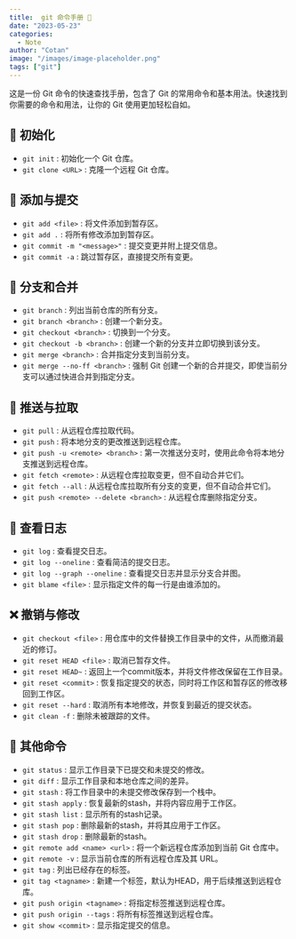 ```yaml
---
title:  git 命令手册 📖
date: "2023-05-23"
categories:
  - Note 
author: "Cotan"
image: "/images/image-placeholder.png"
tags: ["git"]
---
```


这是一份 Git 命令的快速查找手册，包含了 Git 的常用命令和基本用法。快速找到你需要的命令和用法，让你的 Git 使用更加轻松自如。

## 🚀 初始化

- `git init` : 初始化一个 Git 仓库。
- `git clone <URL>` : 克隆一个远程 Git 仓库。

## 📝 添加与提交

- `git add <file>` : 将文件添加到暂存区。
- `git add .` : 将所有修改添加到暂存区。
- `git commit -m "<message>"` : 提交变更并附上提交信息。
- `git commit -a` : 跳过暂存区，直接提交所有变更。

## 🌿 分支和合并

- `git branch` : 列出当前仓库的所有分支。
- `git branch <branch>` : 创建一个新分支。
- `git checkout <branch>` : 切换到一个分支。
- `git checkout -b <branch>` : 创建一个新的分支并立即切换到该分支。
- `git merge <branch>` : 合并指定分支到当前分支。
- `git merge --no-ff <branch>` : 强制 Git 创建一个新的合并提交，即使当前分支可以通过快进合并到指定分支。

## 🔀 推送与拉取

- `git pull` : 从远程仓库拉取代码。
- `git push` : 将本地分支的更改推送到远程仓库。
- `git push -u <remote> <branch>` : 第一次推送分支时，使用此命令将本地分支推送到远程仓库。
- `git fetch <remote>` : 从远程仓库拉取变更，但不自动合并它们。
- `git fetch --all` : 从远程仓库拉取所有分支的变更，但不自动合并它们。
- `git push <remote> --delete <branch>` : 从远程仓库删除指定分支。

## 🔎 查看日志

- `git log` : 查看提交日志。
- `git log --oneline` : 查看简洁的提交日志。
- `git log --graph --oneline` : 查看提交日志并显示分支合并图。
- `git blame <file>` : 显示指定文件的每一行是由谁添加的。

## ❌ 撤销与修改

- `git checkout <file>` : 用仓库中的文件替换工作目录中的文件，从而撤消最近的修订。
- `git reset HEAD <file>` : 取消已暂存文件。
- `git reset HEAD~` : 返回上一个commit版本，并将文件修改保留在工作目录。
- `git reset <commit>` : 恢复指定提交的状态，同时将工作区和暂存区的修改移回到工作区。
- `git reset --hard` : 取消所有本地修改，并恢复到最近的提交状态。
- `git clean -f` : 删除未被跟踪的文件。

## 🎨 其他命令

- `git status` : 显示工作目录下已提交和未提交的修改。
- `git diff` : 显示工作目录和本地仓库之间的差异。
- `git stash` : 将工作目录中的未提交修改保存到一个栈中。
- `git stash apply` : 恢复最新的stash，并将内容应用于工作区。
- `git stash list` : 显示所有的stash记录。
- `git stash pop` : 删除最新的stash，并将其应用于工作区。
- `git stash drop` : 删除最新的stash。
- `git remote add <name> <url>` : 将一个新远程仓库添加到当前 Git 仓库中。
- `git remote -v` : 显示当前仓库的所有远程仓库及其 URL。
- `git tag` : 列出已经存在的标签。
- `git tag <tagname>` : 新建一个标签，默认为HEAD，用于后续推送到远程仓库。
- `git push origin <tagname>` : 将指定标签推送到远程仓库。
- `git push origin --tags` : 将所有标签推送到远程仓库。
- `git show <commit>` : 显示指定提交的信息。
